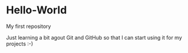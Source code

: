 # Hello-World
My first repository

Just learning a bit agout Git and GitHub so that I can start using it for my projects :-)

